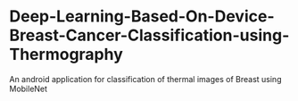 # Deep-Learning-Based-On-Device-Breast-Cancer-Classification-using-Thermography
An android application for classification of thermal images of Breast using MobileNet
